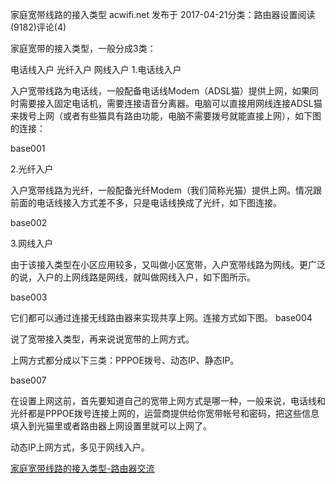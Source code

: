 家庭宽带线路的接入类型
acwifi.net 发布于 2017-04-21分类：路由器设置阅读(9182)评论(4)

 
家庭宽带的接入类型，一般分成3类：

电话线入户
光纤入户
网线入户
1.电话线入户

入户宽带线路为电话线，一般配备电话线Modem（ADSL猫）提供上网，如果同时需要接入固定电话机，需要连接语音分离器。电脑可以直接用网线连接ADSL猫来拨号上网（或者有些猫具有路由功能，电脑不需要拨号就能直接上网），如下图的连接：

base001

 

 

2.光纤入户

入户宽带线路为光纤，一般配备光纤Modem（我们简称光猫）提供上网。情况跟前面的电话线接入方式差不多，只是电话线换成了光纤，如下图连接。

base002

 

3.网线入户

由于该接入类型在小区应用较多，又叫做小区宽带，入户宽带线路为网线。更广泛的说，入户的上网线路是网线，就叫做网线入户，如下图所示。


 
base003

它们都可以通过连接无线路由器来实现共享上网。连接方式如下图。
base004

说了宽带接入类型，再来说说宽带的上网方式。

上网方式都分成以下三类：PPPOE拨号、动态IP、静态IP。

base007

在设置上网这前，首先要知道自己的宽带上网方式是哪一种，一般来说，电话线和光纤都是PPPOE拨号连接上网的，运营商提供给你宽带帐号和密码，把这些信息填入到光猫里或者路由器上网设置里就可以上网了。

动态IP上网方式，多见于网线入户。

[家庭宽带线路的接入类型-路由器交流](http://www.acwifi.net/1640.html)